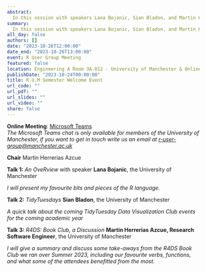 ```yaml
---
abstract: 
  In this session with speakers Lana Bojanic, Sian Bladon, and Martin Herrerias Azcue we introduce some of our favourite bits of R, talk about event plans for the academic year, and give an discuss how the most recent book club on R4DS went. 
summary: 
  In this session with speakers Lana Bojanic, Sian Bladon, and Martin Herrerias Azcue we introduce some of our favourite bits of R, talk about event plans for the academic year, and give an discuss how the most recent book club on R4DS went.
all_day: false
authors: []
date: "2023-10-26T12:00:00"
date_end: "2023-10-26T13:00:00"
event: R User Group Meeting 
featured: false
location: Engineering A Room 3A.012 - University of Manchester & Online on Microsoft Teams
publishDate: "2023-10-24T00:00:00"
title: R.U.M Semester Welcome Event
url_code: ""
url_pdf: ""
url_slides: ""
url_video: ""
share: false
---
```


**Online Meeting**: [Microsoft Teams](https://teams.microsoft.com/l/meetup-join/19%3a7067cf1044b243a4a548d19ef38dd4ca%40thread.tacv2/1697101724264?context=%7b%22Tid%22%3a%22c152cb07-614e-4abb-818a-f035cfa91a77%22%2c%22Oid%22%3a%22a6268e3e-ebaf-4ac7-8498-8dbd4e1c426a%22%7d)  
*The Microsoft Teams chat is only available for members of the University of Manchester, if you want to get in touch write us an email at r-user-group@manchester.ac.uk*

**Chair** Martin Herrerias Azcue

**Talk 1:** *An OveRview* with speaker **Lana Bojanic**, the University of Manchester

*I will present my favourite bits and pieces of the R language.*

**Talk 2:** *TidyTuesdays* **Sian Bladon**, the University of Manchester

*A quick talk about the coming TidyTuesday Data Visualization Club events for the coming academic year*

**Talk 3:** *R4DS: Book Club, a Discussion* **Martin Herrerias Azcue, Research Software Engineer**, the University of Manchester

*I will give a summary and discuss some take-aways from the R4DS Book Club we ran over Summer 2023, including our favourite verbs, functions, and what some of the attendees benefitted from the most.*


